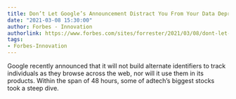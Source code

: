 ```yaml
---
title: Don’t Let Google’s Announcement Distract You From Your Data Deprecation Plans
date: "2021-03-08 15:30:00"
author: Forbes - Innovation
authorlink: https://www.forbes.com/sites/forrester/2021/03/08/dont-let-googles-announcement-distract-you-from-your-data-deprecation-plans/
tags:
- Forbes-Innovation
---
```

Google recently announced that it will not build alternate identifiers to track individuals as they browse across the web, nor will it use them in its products. Within the span of 48 hours, some of adtech’s biggest stocks took a steep dive.